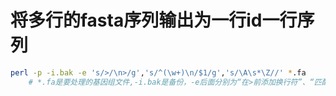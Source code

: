 # 将多行的fasta序列输出为一行id一行序列

```bash
perl -p -i.bak -e 's/>/\n>/g','s/^(\w+)\n/$1/g','s/\A\s*\Z//' *.fa
    # *.fa是要处理的基因组文件,-i.bak是备份，-e后面分别为“在>前添加换行符”、“匹配序列中的换行符并替换为空白”、“去除空白行”
```

